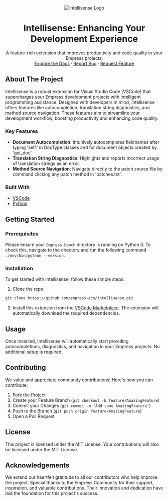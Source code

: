 <div align="center">
  <img src="https://grow.empress.eco/uploads/default/original/2X/1/1f1e1044d3864269d2a613577edb9763890422ab.png" alt="Intellisense Logo" />
  <h1 align="center">Intellisense: Enhancing Your Development Experience</h1>
  <p align="center">
    A feature-rich extension that improves productivity and code quality in your Empress projects.
    <br />
    <a href="https://grow.empress.eco/">Explore the Docs</a>
    ·
    <a href="https://github.com/empress-eco/intellisense/issues">Report Bug</a>
    ·
    <a href="https://github.com/empress-eco/intellisense/issues">Request Feature</a>
  </p>
</div>

## About The Project

Intellisense is a robust extension for Visual Studio Code (VSCode) that supercharges your Empress development projects with intelligent programming assistance. Designed with developers in mind, Intellisense offers features like autocompletion, translation string diagnostics, and method source navigation. These features aim to streamline your development workflow, boosting productivity and enhancing code quality.

### Key Features

- **Document Autocompletion**: Intuitively autocompletes fieldnames after typing 'self.' in DocType classes and for document objects created by 'get_doc'.
- **Translation String Diagnostics**: Highlights and reports incorrect usage of translation strings as an error.
- **Method Source Navigation**: Navigate directly to the patch source file by command clicking any patch method in 'patches.txt'.

### Built With

- [VSCode](https://code.visualstudio.com/)
- [Python](https://www.python.org/)

## Getting Started

### Prerequisites

Please ensure your `Empress-bench` directory is running on Python 3. To check this, navigate to the directory and run the following command `./env/bin/python --version`.

### Installation

To get started with Intellisense, follow these simple steps:

1. Clone the repo:

```sh
git clone https://github.com/empress-eco/intellisense.git
```

2. Install this extension from the [VSCode Marketplace](https://marketplace.visualstudio.com/items?itemName=netchampfaris.Empress-intellisense). The extension will automatically download the required dependencies.

## Usage

Once installed, Intellisense will automatically start providing autocompletions, diagnostics, and navigation in your Empress projects. No additional setup is required.

## Contributing

We value and appreciate community contributions! Here's how you can contribute:

1. Fork the Project
2. Create your Feature Branch (`git checkout -b feature/AmazingFeature`)
3. Commit your Changes (`git commit -m 'Add some AmazingFeature'`)
4. Push to the Branch (`git push origin feature/AmazingFeature`)
5. Open a Pull Request

## License

This project is licensed under the MIT License. Your contributions will also be licensed under the MIT License.

## Acknowledgements

We extend our heartfelt gratitude to all our contributors who help improve the project. Special thanks to the Empress Community for their support, inspiration, and valuable contributions. Their innovation and dedication have laid the foundation for this project's success.